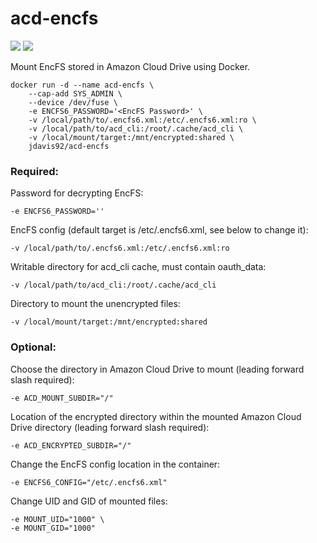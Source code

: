 acd-encfs
=========
[![](https://images.microbadger.com/badges/version/jdavis92/acd-encfs.svg)](https://microbadger.com/images/jdavis92/acd-encfs) [![](https://images.microbadger.com/badges/image/jdavis92/acd-encfs.svg)](https://microbadger.com/images/jdavis92/acd-encfs)

Mount EncFS stored in Amazon Cloud Drive using Docker.

```
docker run -d --name acd-encfs \
    --cap-add SYS_ADMIN \
    --device /dev/fuse \
    -e ENCFS6_PASSWORD='<EncFS Password>' \
    -v /local/path/to/.encfs6.xml:/etc/.encfs6.xml:ro \
    -v /local/path/to/acd_cli:/root/.cache/acd_cli \
    -v /local/mount/target:/mnt/encrypted:shared \
    jdavis92/acd-encfs
```

### Required:

Password for decrypting EncFS:
```
-e ENCFS6_PASSWORD=''
```

EncFS config (default target is /etc/.encfs6.xml, see below to change it):
```
-v /local/path/to/.encfs6.xml:/etc/.encfs6.xml:ro
```

Writable directory for acd_cli cache, must contain oauth_data:
```
-v /local/path/to/acd_cli:/root/.cache/acd_cli
```

Directory to mount the unencrypted files:
```
-v /local/mount/target:/mnt/encrypted:shared
```

### Optional:

Choose the directory in Amazon Cloud Drive to mount (leading forward slash required):
```
-e ACD_MOUNT_SUBDIR="/"
```

Location of the encrypted directory within the mounted Amazon Cloud Drive directory (leading forward slash required):
```
-e ACD_ENCRYPTED_SUBDIR="/"
```

Change the EncFS config location in the container:
```
-e ENCFS6_CONFIG="/etc/.encfs6.xml"
```

Change UID and GID of mounted files:
```
-e MOUNT_UID="1000" \
-e MOUNT_GID="1000"
```
